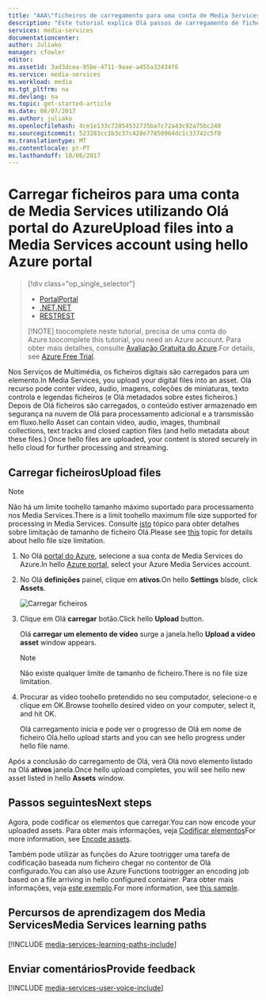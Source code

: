 ```yaml
---
title: "AAA\"ficheiros de carregamento para uma conta de Media Services utilizando Olá portal do Azure | Microsoft Docs\""
description: "Este tutorial explica Olá passos de carregamento de ficheiros para uma conta de Media Services utilizando Olá portal do Azure"
services: media-services
documentationcenter: 
author: Juliako
manager: cfowler
editor: 
ms.assetid: 3ad3dcea-95be-4711-9aae-a455a32434f6
ms.service: media-services
ms.workload: media
ms.tgt_pltfrm: na
ms.devlang: na
ms.topic: get-started-article
ms.date: 08/07/2017
ms.author: juliako
ms.openlocfilehash: 4ce1e133c72854532735ba7c72a43c92a75bc240
ms.sourcegitcommit: 523283cc1b3c37c428e77850964dc1c33742c5f0
ms.translationtype: MT
ms.contentlocale: pt-PT
ms.lasthandoff: 10/06/2017
---
```

# <a name="upload-files-into-a-media-services-account-using-hello-azure-portal"></a><span data-ttu-id="40efd-103">Carregar ficheiros para uma conta de Media Services utilizando Olá portal do Azure</span><span class="sxs-lookup"><span data-stu-id="40efd-103">Upload files into a Media Services account using hello Azure portal</span></span>
> [!div class="op_single_selector"]
> * [<span data-ttu-id="40efd-104">Portal</span><span class="sxs-lookup"><span data-stu-id="40efd-104">Portal</span></span>](media-services-portal-upload-files.md)
> * [<span data-ttu-id="40efd-105">.NET</span><span class="sxs-lookup"><span data-stu-id="40efd-105">.NET</span></span>](media-services-dotnet-upload-files.md)
> * [<span data-ttu-id="40efd-106">REST</span><span class="sxs-lookup"><span data-stu-id="40efd-106">REST</span></span>](media-services-rest-upload-files.md)
> 
> [!NOTE]
> <span data-ttu-id="40efd-107">toocomplete neste tutorial, precisa de uma conta do Azure.</span><span class="sxs-lookup"><span data-stu-id="40efd-107">toocomplete this tutorial, you need an Azure account.</span></span> <span data-ttu-id="40efd-108">Para obter mais detalhes, consulte [Avaliação Gratuita do Azure](https://azure.microsoft.com/pricing/free-trial/).</span><span class="sxs-lookup"><span data-stu-id="40efd-108">For details, see [Azure Free Trial](https://azure.microsoft.com/pricing/free-trial/).</span></span> 
> 


<span data-ttu-id="40efd-109">Nos Serviços de Multimédia, os ficheiros digitais são carregados para um elemento.</span><span class="sxs-lookup"><span data-stu-id="40efd-109">In Media Services, you upload your digital files into an asset.</span></span> <span data-ttu-id="40efd-110">Olá recurso pode conter vídeo, áudio, imagens, coleções de miniaturas, texto controla e legendas ficheiros (e Olá metadados sobre estes ficheiros.) Depois de Olá ficheiros são carregados, o conteúdo estiver armazenado em segurança na nuvem de Olá para processamento adicional e a transmissão em fluxo.</span><span class="sxs-lookup"><span data-stu-id="40efd-110">hello Asset  can contain video, audio, images, thumbnail collections, text tracks and closed caption files (and hello metadata about these files.) Once hello files are uploaded, your content is stored securely in hello cloud for further processing and streaming.</span></span>


## <a name="upload-files"></a><span data-ttu-id="40efd-111">Carregar ficheiros</span><span class="sxs-lookup"><span data-stu-id="40efd-111">Upload files</span></span>

>[!NOTE]
><span data-ttu-id="40efd-112">Não há um limite toohello tamanho máximo suportado para processamento nos Media Services.</span><span class="sxs-lookup"><span data-stu-id="40efd-112">There is a limit toohello maximum file size supported for processing in Media Services.</span></span> <span data-ttu-id="40efd-113">Consulte [isto](media-services-quotas-and-limitations.md) tópico para obter detalhes sobre limitação de tamanho de ficheiro Olá.</span><span class="sxs-lookup"><span data-stu-id="40efd-113">Please see [this](media-services-quotas-and-limitations.md) topic for details about hello file size limitation.</span></span>
>

1. <span data-ttu-id="40efd-114">No Olá [portal do Azure](https://portal.azure.com/), selecione a sua conta de Media Services do Azure.</span><span class="sxs-lookup"><span data-stu-id="40efd-114">In hello [Azure portal](https://portal.azure.com/), select your Azure Media Services account.</span></span>
2. <span data-ttu-id="40efd-115">No Olá **definições** painel, clique em **ativos**.</span><span class="sxs-lookup"><span data-stu-id="40efd-115">On hello **Settings** blade, click **Assets**.</span></span>
   
    ![Carregar ficheiros](./media/media-services-portal-vod-get-started/media-services-upload.png)
3. <span data-ttu-id="40efd-117">Clique em Olá **carregar** botão.</span><span class="sxs-lookup"><span data-stu-id="40efd-117">Click hello **Upload** button.</span></span>
   
    <span data-ttu-id="40efd-118">Olá **carregar um elemento de vídeo** surge a janela.</span><span class="sxs-lookup"><span data-stu-id="40efd-118">hello **Upload a video asset** window appears.</span></span>
   
   > [!NOTE]
   > <span data-ttu-id="40efd-119">Não existe qualquer limite de tamanho de ficheiro.</span><span class="sxs-lookup"><span data-stu-id="40efd-119">There is no file size limitation.</span></span>
   > 
   > 
4. <span data-ttu-id="40efd-120">Procurar as vídeo toohello pretendido no seu computador, selecione-o e clique em OK.</span><span class="sxs-lookup"><span data-stu-id="40efd-120">Browse toohello desired video on your computer, select it, and hit OK.</span></span>  
   
    <span data-ttu-id="40efd-121">Olá carregamento inicia e pode ver o progresso de Olá em nome de ficheiro Olá.</span><span class="sxs-lookup"><span data-stu-id="40efd-121">hello upload starts and you can see hello progress under hello file name.</span></span>  

<span data-ttu-id="40efd-122">Após a conclusão do carregamento de Olá, verá Olá novo elemento listado na Olá **ativos** janela.</span><span class="sxs-lookup"><span data-stu-id="40efd-122">Once hello upload completes, you will see hello new asset listed in hello **Assets** window.</span></span> 

## <a name="next-steps"></a><span data-ttu-id="40efd-123">Passos seguintes</span><span class="sxs-lookup"><span data-stu-id="40efd-123">Next steps</span></span>
<span data-ttu-id="40efd-124">Agora, pode codificar os elementos que carregar.</span><span class="sxs-lookup"><span data-stu-id="40efd-124">You can now encode your uploaded assets.</span></span> <span data-ttu-id="40efd-125">Para obter mais informações, veja [Codificar elementos](media-services-portal-encode.md)</span><span class="sxs-lookup"><span data-stu-id="40efd-125">For more information, see [Encode assets](media-services-portal-encode.md).</span></span>

<span data-ttu-id="40efd-126">Também pode utilizar as funções do Azure tootrigger uma tarefa de codificação baseada num ficheiro chegar no contentor de Olá configurado.</span><span class="sxs-lookup"><span data-stu-id="40efd-126">You can also use Azure Functions tootrigger an encoding job based on a file arriving in hello configured container.</span></span> <span data-ttu-id="40efd-127">Para obter mais informações, veja [este exemplo](https://azure.microsoft.com/resources/samples/media-services-dotnet-functions-integration/ ).</span><span class="sxs-lookup"><span data-stu-id="40efd-127">For more information, see [this sample](https://azure.microsoft.com/resources/samples/media-services-dotnet-functions-integration/ ).</span></span>

## <a name="media-services-learning-paths"></a><span data-ttu-id="40efd-128">Percursos de aprendizagem dos Media Services</span><span class="sxs-lookup"><span data-stu-id="40efd-128">Media Services learning paths</span></span>
[!INCLUDE [media-services-learning-paths-include](../../includes/media-services-learning-paths-include.md)]

## <a name="provide-feedback"></a><span data-ttu-id="40efd-129">Enviar comentários</span><span class="sxs-lookup"><span data-stu-id="40efd-129">Provide feedback</span></span>
[!INCLUDE [media-services-user-voice-include](../../includes/media-services-user-voice-include.md)]

